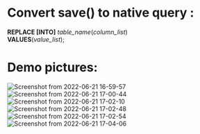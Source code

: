 # Convert save() to native query :

 **REPLACE [INTO]** _table_name_(_column_list_)  
  **VALUES**(_value_list_);  
  
  
 # Demo pictures:
 ![Screenshot from 2022-06-21 16-59-57](https://user-images.githubusercontent.com/69389473/174774316-aa72ea81-7c54-4b91-a55e-559e17997386.png)
![Screenshot from 2022-06-21 17-00-44](https://user-images.githubusercontent.com/69389473/174774322-6af05ead-8ca9-4708-9cdd-cfc68b8cb2d0.png)
![Screenshot from 2022-06-21 17-02-10](https://user-images.githubusercontent.com/69389473/174774324-362c55ff-6513-4b75-9bff-e6db221dcec8.png)
![Screenshot from 2022-06-21 17-02-48](https://user-images.githubusercontent.com/69389473/174774331-70d17342-55ae-4730-83cc-b241a3edcbc9.png)
![Screenshot from 2022-06-21 17-02-54](https://user-images.githubusercontent.com/69389473/174774333-2dcca0f8-12f7-487c-bb9b-9a5698130808.png)
![Screenshot from 2022-06-21 17-04-06](https://user-images.githubusercontent.com/69389473/174774341-a3ba2826-61f4-458f-8d93-e33f07e88f38.png)
